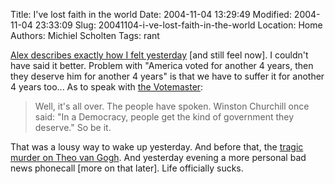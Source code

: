Title: I've lost faith in the world
Date: 2004-11-04 13:29:49
Modified: 2004-11-04 23:33:09
Slug: 20041104-i-ve-lost-faith-in-the-world
Location: Home
Authors: Michiel Scholten
Tags: rant

<p><a href="http://www.alextreme.org/drupal/?q=node/view/279">Alex describes exactly how I felt yesterday</a> [and still feel now]. I couldn't have said it better. Problem with "America voted for another 4 years, then they deserve him for another 4 years" is that we have to suffer it for another 4 years too... As to speak with <a href="http://www.electoral-vote.com/">the Votemaster</a>:</p>

<blockquote><p class="quote">Well, it's all over. The people have spoken. Winston Churchill once said: "In a Democracy, people get the kind of government they deserve." So be it.</p></blockquote>

<p>That was a lousy way to wake up yesterday. And before that, the <a href="index.php?rantid=200">tragic murder on Theo van Gogh</a>. And yesterday evening a more personal bad news phonecall [more on that later]. Life officially sucks.</p>
